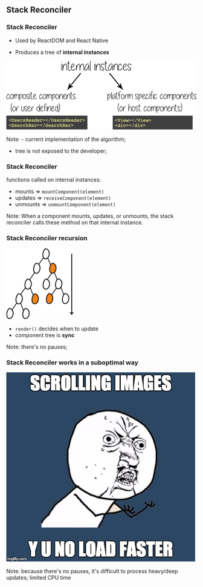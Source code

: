 ## Stack Reconciler


### Stack Reconciler
- Used by ReactDOM and React Native

- Produces a tree of **internal instances**

<img src="./slides/images/internal-instances.png" class="common" />

Note: - current implementation of the algorithm;
- tree is not exposed to the developer;


### Stack Reconciler
functions called on internal instances:
- mounts => `mountComponent(element)`
- updates => `receiveComponent(element)`
- unmounts => `unmountComponent(element)`

Note: When a component mounts, updates, or unmounts, the stack reconciler calls these method on that internal instance.


### Stack Reconciler recursion

<img src="./slides/images/tree.png" style="width:180px; border:0; box-shadow: none"/>

- `render()` decides when to update
- component tree is **sync**

Note: there's no pauses;


### Stack Reconciler works in a **suboptimal** way

<img src="./slides/images/scrolling-images.jpg" />

Note: because there's no pauses, it's difficult to process heavy/deep updates; limited CPU time
